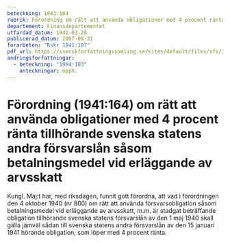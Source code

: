 ```yaml
---
beteckning: 1941:164
rubrik: Förordning om rätt att använda obligationer med 4 procent ränta tillhörande svenska statens andra försvarslån såsom betalningsmedel vid erläggande av arvsskatt
departement: Finansdepartementet
utfardad_datum: 1941-03-28
publicerad_datum: 2007-08-31
forarbeten: "Rskr 1941:107"
pdf_url: https://svenskforfattningssamling.se/sites/default/files/sfs/1941-03/SFS1941-164.pdf
andringsforfattningar:
  - beteckning: "1994:103"
    anteckningar: upph.
---
```


# Förordning (1941:164) om rätt att använda obligationer med 4 procent ränta tillhörande svenska statens andra försvarslån såsom betalningsmedel vid erläggande av arvsskatt

Kungl. Maj:t har, med riksdagen, funnit gott förordna, att vad i förordningen den 4 oktober 1940 (nr 860) om rätt att använda försvarsobligation såsom betalningsmedel vid erläggande av arvsskatt, m.m. är stadgat beträffande obligation tillhörande svenska statens försvarslån av den 1 maj 1940 skall gälla jämväl sådan till svenska statens andra försvarslån av den 15 januari 1941 hörande obligation, som löper med 4 procent ränta.
